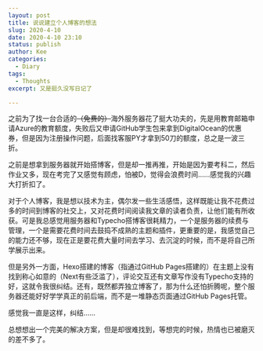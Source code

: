 ```yaml
---
layout: post
title: 说说建立个人博客的想法
slug: 2020-4-10
date: 2020-4-10 23:10
status: publish
author: Kee
categories: 
  - Diary
tags:
  - Thoughts
excerpt: 又是挺久没写日记了

---
```




之前为了找一台合适的~~（免费的）~~海外服务器花了挺大功夫的，先是用教育邮箱申请Azure的教育额度，失败后又申请GitHub学生包来拿到DigitalOcean的优惠券，但是因为注册操作问题，后面找客服PY才拿到50刀的额度，总之是一波三折。

之前是想拿到服务器就开始搭博客，但是却一推再推，开始是因为要考科二，然后作业又多，现在考完了又感觉有顾虑，怕被D，觉得会浪费时间……感觉我的兴趣大打折扣了。

对于个人博客，我是想以技术为主，偶尔发一些生活感悟，这样既能让我不花费过多的时间到博客的社交上，又对花费时间阅读我文章的读者负责，让他们能有所收获。可是我总感觉用服务器和Typecho搭博客很耗精力，一个是服务器的续费与管理，一个是需要花费时间去鼓捣不成熟的主题和插件，更重要的是，我感觉自己的能力还不够，现在正是要花费大量时间去学习、去沉淀的时候，而不是将自己所学展示出来。

但是另外一方面，Hexo搭建的博客（指通过GitHub Pages搭建的）在主题上没有找到称心如意的（Next有些泛滥了），评论交互还有文章写作没有Typecho支持的好，这就令我很纠结。还有，既然都弄独立博客了，那为什么还怕折腾呢，整个服务器还能好好学学真正的前后端，而不是一堆静态页面通过GitHub Pages托管。

感觉我一直是这样，纠结……

总想想出一个完美的解决方案，但是却很难找到，等想完的时候，热情也已被磨灭的差不多了。